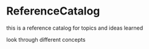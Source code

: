 # ReferenceCatalog


this is a reference catalog for topics and ideas learned

look through different concepts


